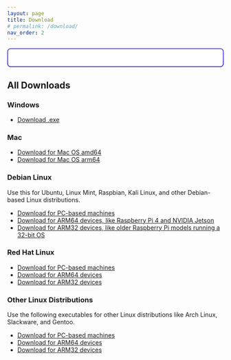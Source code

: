 ```yaml
---
layout: page
title: Download
# permalink: /download/
nav_order: 2
---
```



<style>

    .card {
        background-color: #ffffff;
        margin-bottom: 20px;
        padding: 20px;
        border-radius: 8px;
        box-shadow: 0 2px 4px rgba(0,0,0,0.1);
        text-align: center; 
    }
    .card-highlight {
position: relative;
border: 2px solid transparent; /* Make the border transparent */
background: linear-gradient(#ffffff, #ffffff) padding-box, linear-gradient(#6f55d5, #5739ce) border-box;
box-shadow: 0 0 0 2px var(--border-gradient, linear-gradient(#6f55d5, #5739ce)) inset;
}
    .card-title {
        font-size: 24px;
        margin-bottom: 10px;
    }
    .card-text {
        font-size: 16px;
        margin-bottom: 20px;
    }
    .btn {
        display: inline-block;
        padding: 10px 20px;
        /* background-color: #007bff;
        color: #ffffff; */
        text-decoration: none;
        border-radius: 5px;
    }
    .list-group {
        list-style: none;
        padding: 0;
    }
    .list-group-item {
        background-color: #ffffff;
        margin-bottom: 10px;
        padding: 10px;
        border-radius: 5px;
    }
    .list-group-item a {
        text-decoration: none;
        /* color: #007bff; */
    }
</style>


<div class="card card-highlight" id="suggestedDownload">
    <!-- Suggested download card content will be inserted here by JavaScript -->
</div>

## All Downloads
### Windows
* [Download .exe](https://api.puppetpc.com/static/release/puppetpc-windows-amd64.exe)

### Mac
* [Download for Mac OS amd64](https://api.puppetpc.com/static/release/puppetpc-darwin-amd64)
* [Download for Mac OS arm64](https://api.puppetpc.com/static/release/puppetpc-darwin-arm64)  

### Debian Linux
Use this for Ubuntu, Linux Mint, Raspbian, Kali Linux, and other Debian-based Linux distributions.  
* [Download for PC-based machines](https://api.puppetpc.com/static/release/puppetpc_48.0.0-1_amd64.deb)  
* [Download for ARM64 devices, like Raspberry Pi 4 and NVIDIA Jetson](https://api.puppetpc.com/static/release/puppetpc_48.0.0-1_arm64.deb) 
* [Download for ARM32 devices, like older Raspberry Pi models running a 32-bit OS](https://api.puppetpc.com/static/release/puppetpc_48.0.0-1_armhf.deb)  

### Red Hat Linux
* [Download for PC-based machines](https://api.puppetpc.com/static/release/puppetpc-48.0.0-2.x86_64.rpm)
* [Download for ARM64 devices](https://api.puppetpc.com/static/release/puppetpc-48.0.0-2.arm64.rpm)
* [Download for ARM32 devices](https://api.puppetpc.com/static/release/puppetpc-48.0.0-2.amdhf.rpm)

### Other Linux Distributions
Use the following executables for other Linux distributions like Arch Linux, Slackware, and Gentoo.
* [Download for PC-based machines](https://api.puppetpc.com/static/release/puppetpc-linux-amd64)
* [Download for ARM64 devices](https://api.puppetpc.com/static/release/puppetpc-linux-arm64)
* [Download for ARM32 devices](https://api.puppetpc.com/static/release/puppetpc-linux-arm32)


<script>
document.addEventListener('DOMContentLoaded', function() {
    let os = "Windows";
    let downloadLink = "https://api.puppetpc.com/static/release/puppetpc-windows-amd64.exe";
    let downloadText = "Download for Windows";
    let arch = "amd64";

    if (navigator.appVersion.indexOf("Win") !== -1) {
        os = "Windows";
        downloadLink = "https://api.puppetpc.com/static/release/puppetpc-windows-amd64.exe";
        downloadText = "Download for Windows";
    } 
    else if (navigator.appVersion.indexOf("Mac") !== -1) {
        os = "MacOS";
        arch = navigator.userAgent.indexOf("arm64") !== -1 ? "arm64" : "amd64";
        downloadLink = `https://api.puppetpc.com/static/release/puppetpc-darwin-${arch}`;
        downloadText = `Download for MacOS (${arch})`;
    } 
    else if (navigator.appVersion.indexOf("X11") !== -1 || navigator.appVersion.indexOf("Linux") !== -1) {
        os = "Linux";
        if (navigator.userAgent.indexOf("arm64") !== -1) {
            arch = "arm64";
            downloadLink = "https://api.puppetpc.com/static/release/puppetpc_48.0.0-1_arm64.deb";
            downloadText = "Download for Linux (ARM64)";
        } 
        else if (navigator.userAgent.indexOf("armhf") !== -1) {
            arch = "armhf";
            downloadLink = "https://api.puppetpc.com/static/release/puppetpc_48.0.0-1_armhf.deb";
            downloadText = "Download for Linux (ARM32)";
        } 
        else {
            arch = "amd64";
            downloadLink = "https://api.puppetpc.com/static/release/puppetpc_48.0.0-1_amd64.deb";
            downloadText = "Download for Linux (AMD64)";
        }
    }

    var suggestedDownloadCard = document.getElementById('suggestedDownload');
    suggestedDownloadCard.innerHTML = `
        <div class="card-body">
            <h2 class="card-title">Suggested Download for ${os}</h2>
            <br>
            <a href="${downloadLink}" class="btn btn-primary">${downloadText}</a>
            <p class="card-text"><a href="installation.html">View Installation Guide</a></p>
        </div>
    `;
});
</script>


